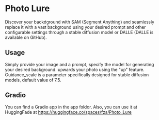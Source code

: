 # Photo Lure

Discover your backdground with SAM (Segment Anything) and seamlessly replace it with a vast background using your desired prompt and other configurable settings through a stable diffusion model or DALLE (DALLE is available on GitHub).


## Usage

Simply provide your image and a prompt, specify the model for generating your desired background. upwards your photo using the "up" feature. Guidance_scale is a parameter specifically designed for stable diffusion models, default value of 7.5.


## Gradio

You can find a Gradio app in the app foldor. Also, you can use it at HuggingFade at
https://huggingface.co/spaces/fzs/Photo_Lure